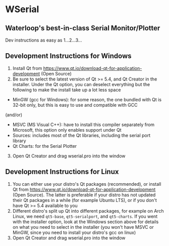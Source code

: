 # WSerial
## Waterloop's best-in-class Serial Monitor/Plotter

Dev instructions as easy as 1...2...3...

## Development Instructions for Windows
1. Install Qt from https://www.qt.io/download-qt-for-application-development (Open Source)
2. Be sure to select the latest version of Qt >= 5.4, and Qt Creator in the installer. Under the Qt option, you can deselect everything but the following to make the install take up a lot less space
- MinGW (gcc for Windows): for some reason, the one bundled with Qt is 32-bit only, but this is easy to use and compatible with GCC

(and/or)

- MSVC (MS Visual C++): have to install this compiler separately from Microsoft, this option only enables support under Qt
- Sources: includes most of the Qt libraries, including the serial port library
- Qt Charts: for the Serial Plotter
3. Open Qt Creator and drag wserial.pro into the window

## Development Instructions for Linux
1. You can either use your distro's Qt packages (recommended), or install Qt from https://www.qt.io/download-qt-for-application-development (Open Source). The latter is preferable if your distro has not updated their Qt packages in a while (for example Ubuntu LTS), or if you don't have Qt >= 5.4 available to you
2. Different distro's split up Qt into different packages, for example on Arch Linux, we need `qt5-base`, `qt5-serialport`, and `qt5-charts`. If you went with the installer option, look at the Windows section above for details on what you need to select in the installer (you won't have MSVC or MinGW, since you need to install your distro's gcc on linux)
3. Open Qt Creator and drag wserial.pro into the window
